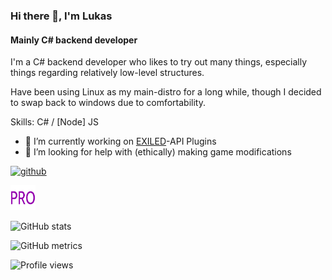 ### Hi there 👋, I'm Lukas
#### Mainly C# backend developer
I'm a C# backend developer who likes to try out many things, especially things regarding relatively low-level structures.

Have been using Linux as my main-distro for a long while, though I decided to swap back to windows due to comfortability.

Skills: C# / [Node] JS 

- 🔭 I’m currently working on [EXILED](https://github.com/galaxy119/EXILED)-API Plugins 
- 🤔 I’m looking for help with (ethically) making game modifications 


[<img src='https://cdn.jsdelivr.net/npm/simple-icons@3.0.1/icons/github.svg' alt='github' height='40'>](https://github.com/AlmightyLks)  

<a href='https://github.com/pricing'><img src='https://raw.githubusercontent.com/acervenky/animated-github-badges/master/assets/pro.gif' width='40' height='40'></a> 

![GitHub stats](https://github-readme-stats.vercel.app/api?username=AlmightyLks&show_icons=true&count_private=true)  

![GitHub metrics](https://metrics.lecoq.io/AlmightyLks)  

![Profile views](https://gpvc.arturio.dev/AlmightyLks)  